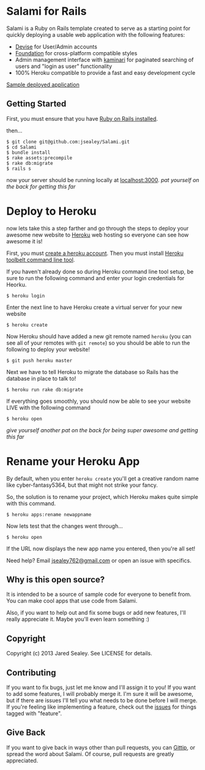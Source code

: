 # Salami for Rails

Salami is a Ruby on Rails template created to serve as a starting point for quickly deploying a usable web application with the following features:

* [Devise](https://github.com/plataformatec/devise) for User/Admin accounts
* [Foundation](http://foundation.zurb.com) for cross-platform compatible styles
* Admin management interface with [kaminari](https://github.com/amatsuda/kaminari) for paginated searching of users and "login as user" functionality
* 100% Heroku compatible to provide a fast and easy development cycle

<a href="http://salami.herokuapp.com/" target="_blank">Sample deployed application</a>

## Getting Started

First, you must ensure that you have <a href="http://rubyonrails.org/download" target="_blank">Ruby on Rails installed</a>.

then...

    $ git clone git@github.com:jsealey/Salami.git
    $ cd Salami
    $ bundle install
    $ rake assets:precompile
    $ rake db:migrate
    $ rails s

now your server should be running locally at <a href="http://localhost:3000" target="_blank">localhost:3000</a>.
*pat yourself on the back for getting this far*

# Deploy to Heroku

now lets take this a step farther and go through the steps to deploy your awesome new website to <a href="http://www.heroku.com" target="_blank">Heroku</a> web hosting so everyone can see how awesome it is! 

First, you must <a href="https://api.heroku.com/signup" target="_blank">create a heroku account</a>.
Then you must install <a href="https://toolbelt.herokuapp.com" target="_blank">Heroku toolbelt command line tool</a>.

If you haven't already done so during Heroku command line tool setup, be sure to run the following command and enter your login credentials for Heorku.

    $ heroku login

Enter the next line to have Heroku create a virtual server for your new website

    $ heroku create

Now Heroku should have added a new git remote named `heroku` (you can see all of your remotes with `git remote`) so you should be able to run the following to deploy your website!

    $ git push heroku master

Next we have to tell Heroku to migrate the database so Rails has the database in place to talk to!

    $ heroku run rake db:migrate

If everything goes smoothly, you should now be able to see your website LIVE with the following command

    $ heroku open

*give yourself another pat on the back for being super awesome and getting this far*

# Rename your Heroku App

By default, when you enter `heroku create` you'll get a creative random name like cyber-fantasy5364, but that might not strike your fancy.

So, the solution is to rename your project, which Heroku makes quite simple with this command.

    $ heroku apps:rename newappname

Now lets test that the changes went through...

    $ heroku open

If the URL now displays the new app name you entered, then you're all set!

Need help? Email <jsealey762@gmail.com> or open an issue with specifics.

## Why is this open source?

It is intended to be a source of sample code for everyone to benefit from. You can make cool apps that use code from Salami.

Also, if you want to help out and fix some bugs or add new features, I'll really appreciate it. Maybe you'll even learn something :)

## Copyright

Copyright (c) 2013 Jared Sealey. See LICENSE for details.

## Contributing

If you want to fix bugs, just let me know and I'll assign it to you! If you want to add some features, I will probably merge it. I'm sure it will be awesome, but if there are issues I'll tell you what needs to be done before I will merge. If you're feeling like implementing a feature, check out the [issues](https://github.com/jsealey/Salami/issues) for things tagged with "feature".


## Give Back

If you want to give back in ways other than pull requests, you can [Gittip](https://www.gittip.com/jsealey/), or spread the word about Salami. Of course, pull requests are greatly appreciated.
